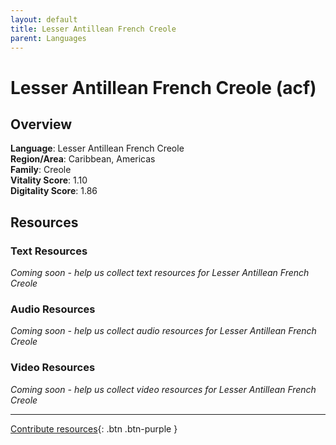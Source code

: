 ```yaml
---
layout: default
title: Lesser Antillean French Creole
parent: Languages
---
```


# Lesser Antillean French Creole (acf)

## Overview

**Language**: Lesser Antillean French Creole  
**Region/Area**: Caribbean, Americas  
**Family**: Creole  
**Vitality Score**: 1.10  
**Digitality Score**: 1.86  

## Resources

### Text Resources
*Coming soon - help us collect text resources for Lesser Antillean French Creole*

### Audio Resources
*Coming soon - help us collect audio resources for Lesser Antillean French Creole*

### Video Resources
*Coming soon - help us collect video resources for Lesser Antillean French Creole*

---

[Contribute resources](https://fairtrain.github.io/){: .btn .btn-purple }
